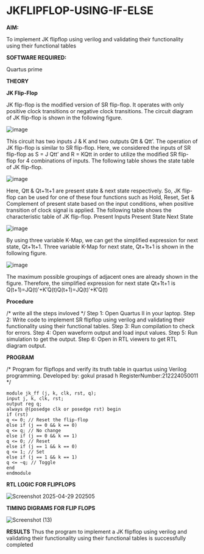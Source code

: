 # JKFLIPFLOP-USING-IF-ELSE

**AIM:** 

To implement  JK flipflop using verilog and validating their functionality using their functional tables

**SOFTWARE REQUIRED:**

Quartus prime

**THEORY**

**JK Flip-Flop**

JK flip-flop is the modified version of SR flip-flop. It operates with only positive clock transitions or negative clock transitions. The circuit diagram of JK flip-flop is shown in the following figure.

![image](https://github.com/naavaneetha/JKFLIPFLOP-USING-IF-ELSE/assets/154305477/a649c30b-232b-4558-b188-fd6c09845180)


This circuit has two inputs J & K and two outputs Qtt & Qtt’. The operation of JK flip-flop is similar to SR flip-flop. Here, we considered the inputs of SR flip-flop as S = J Qtt’ and R = KQtt in order to utilize the modified SR flip-flop for 4 combinations of inputs. The following table shows the state table of JK flip-flop.

![image](https://github.com/naavaneetha/JKFLIPFLOP-USING-IF-ELSE/assets/154305477/c4360742-e8a8-4937-b089-c46c0433f9a3)

 
Here, Qtt & Qt+1t+1 are present state & next state respectively. So, JK flip-flop can be used for one of these four functions such as Hold, Reset, Set & Complement of present state based on the input conditions, when positive transition of clock signal is applied. The following table shows the characteristic table of JK flip-flop. Present Inputs Present State Next State
 
![image](https://github.com/naavaneetha/JKFLIPFLOP-USING-IF-ELSE/assets/154305477/6c275261-a6d5-4c37-a3a7-1e88ca11c4cd)

By using three variable K-Map, we can get the simplified expression for next state, Qt+1t+1. Three variable K-Map for next state, Qt+1t+1 is shown in the following figure.
 
![image](https://github.com/naavaneetha/JKFLIPFLOP-USING-IF-ELSE/assets/154305477/5174f41b-0ce0-4329-a372-6d1943ea6673)

The maximum possible groupings of adjacent ones are already shown in the figure. Therefore, the simplified expression for next state Qt+1t+1 is Q(t+1)=JQ(t)′+K′Q(t)Q(t+1)=JQ(t)′+K′Q(t)

**Procedure**

/* write all the steps invloved */
Step 1: Open Quartus II in your laptop.
Step 2: Write code to implement SR flipflop using verilog and validating their
functionality using their functional tables.
Step 3: Run compilation to check for errors.
Step 4: Open waveform output and load input values.
Step 5: Run simulation to get the output.
Step 6: Open in RTL viewers to get RTL diagram output.

**PROGRAM**

/* Program for flipflops and verify its truth table in quartus using Verilog programming. Developed by: gokul prasad h RegisterNumber:212224050011
*/
```
module jk_ff (j, k, clk, rst, q);
input j, k, clk, rst;
output reg q;
always @(posedge clk or posedge rst) begin
if (rst)
q <= 0; // Reset the flip-flop
else if (j == 0 && k == 0)
q <= q; // No change
else if (j == 0 && k == 1)
q <= 0; // Reset
else if (j == 1 && k == 0)
q <= 1; // Set
else if (j == 1 && k == 1)
q <= ~q; // Toggle
end
endmodule
```

**RTL LOGIC FOR FLIPFLOPS**

![Screenshot 2025-04-29 202505](https://github.com/user-attachments/assets/8a0a2dca-01b2-46b9-9be7-7c4ffed9da27)

**TIMING DIGRAMS FOR FLIP FLOPS**

![Screenshot (13)](https://github.com/user-attachments/assets/3d671b87-71e7-4700-b8e8-6107f078902c)


**RESULTS**
Thus the program to implement a JK flipflop using verilog and validating their
functionality using their functional tables is successfully completed
